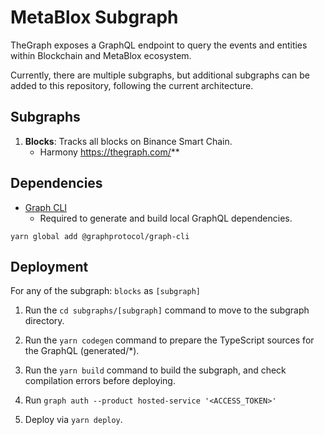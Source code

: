 # MetaBlox Subgraph

TheGraph exposes a GraphQL endpoint to query the events and entities within Blockchain and MetaBlox ecosystem.

Currently, there are multiple subgraphs, but additional subgraphs can be added to this repository, following the current architecture.

## Subgraphs

1. **Blocks**: Tracks all blocks on Binance Smart Chain.
    - Harmony https://thegraph.com/**


## Dependencies

- [Graph CLI](https://github.com/graphprotocol/graph-cli)
    - Required to generate and build local GraphQL dependencies.

```shell
yarn global add @graphprotocol/graph-cli
```

## Deployment

For any of the subgraph: `blocks` as `[subgraph]`

1. Run the `cd subgraphs/[subgraph]` command to move to the subgraph directory.

2. Run the `yarn codegen` command to prepare the TypeScript sources for the GraphQL (generated/*).

3. Run the `yarn build` command to build the subgraph, and check compilation errors before deploying.

4. Run `graph auth --product hosted-service '<ACCESS_TOKEN>'`

5. Deploy via `yarn deploy`.

